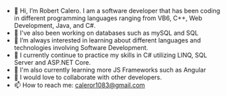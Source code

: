 - 👋 Hi, I’m Robert Calero. I am a software developer that has been coding in different programming languages ranging from VB6, C++, Web Development, Java, and C#.
- 🔭 I've also been working on databases such as mySQL and SQL
- 👀 I’m always interested in learning about different languages and technologies involving Software Development.
- 🌱 I currently continue to practice my skills in C# utilizing LINQ, SQL Server and ASP.NET Core.
- 🌱 I'm also currently learning more JS Frameworks such as Angular
- 💞️ I would love to collaborate with other developers.
- 📫 How to reach me: caleror1083@gmail.com

<!--
**caleror1083/caleror1083** is a ✨ _special_ ✨ repository because its `README.md` (this file) appears on your GitHub profile.

Here are some ideas to get you started:

- 🔭 I’m currently working on ...
- 🌱 I’m currently learning ...
- 👯 I’m looking to collaborate on ...
- 🤔 I’m looking for help with ...
- 💬 Ask me about ...
- 📫 How to reach me: ...
- 😄 Pronouns: ...
- ⚡ Fun fact: ...
-->

